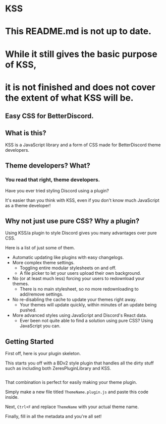 # KSS

# This README.md is not up to date.
# While it still gives the basic purpose of KSS,
# it is not finished and does not cover the extent of what KSS will be.

## Easy CSS for BetterDiscord.

## What is this?

KSS is a JavaScript library and a form of CSS made for BetterDiscord theme developers.

## Theme developers? What?

### You read that right, theme developers.

Have you ever tried styling Discord using a plugin?

It's easier than you think with KSS, even if you don't know much JavaScript as a theme developer!

## Why not just use pure CSS? Why a plugin?

Using KSS/a plugin to style Discord gives you many advantages over pure CSS.

Here is a list of just some of them.

 * Automatic updating like plugins with easy changelogs.
 * More complex theme settings.
   * Toggling entire modular stylesheets on and off.
   * A file picker to let your users upload their own background.
 * No (or at least much less) forcing your users to redownload your themes.
   * There is no main stylesheet, so no more redownloading to add/remove settings.
 * No re-disabling the cache to update your themes right away.
   * Your themes will update quickly, within minutes of an update being pushed.
 * More advanced styles using JavaScript and Discord's React data.
   * Ever been not quite able to find a solution using pure CSS? Using JavaScript you can.

## Getting Started

First off, here is your plugin skeleton.

This starts you off with a BDv2 style plugin that handles all the dirty stuff such as including both ZeresPluginLibrary and KSS.

```

```

That combination is perfect for easily making your theme plugin.

Simply make a new file titled `ThemeName.plugin.js` and paste this code inside.

Next, `Ctrl+F` and replace `ThemeName` with your actual theme name.

Finally, fill in all the metadata and you're all set!
